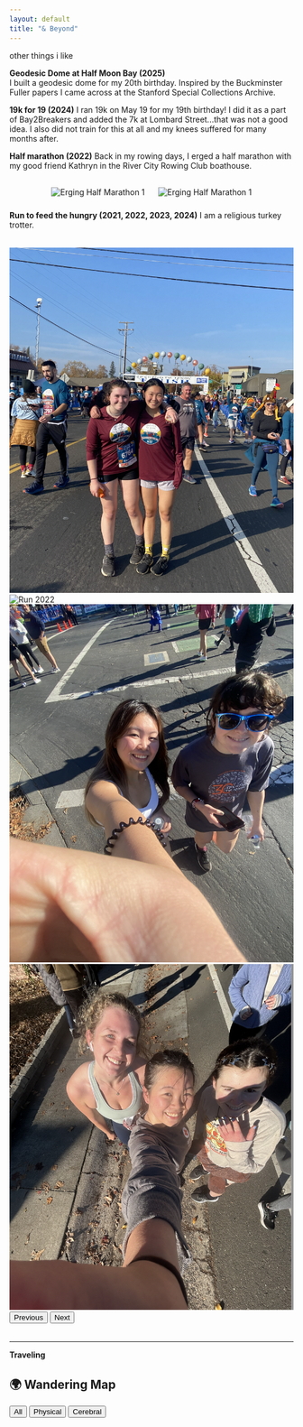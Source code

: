 ```yaml
---
layout: default
title: "& Beyond"
---
```

other things i like

**Geodesic Dome at Half Moon Bay (2025)**  
I built a geodesic dome for my 20th birthday. Inspired by the Buckminster Fuller papers I came across at the Stanford Special Collections Archive.

**19k for 19 (2024)**
I ran 19k on May 19 for my 19th birthday! I did it as a part of Bay2Breakers and added the 7k at Lombard Street...that was not a good idea. I also did not train for this at all and my knees suffered for many months after. 

**Half marathon (2022)**
Back in my rowing days, I erged a half marathon with my good friend Kathryn in the River City Rowing Club boathouse.

<div style="text-align: center; margin-top: 20px;">
<img src="{{ '/assets/erg1.png' | relative_url }}" alt="Erging Half Marathon 1" style="max-width: 300px; margin: 10px;">
<img src="{{ '/assets/erg2.png' | relative_url }}" alt="Erging Half Marathon 1" style="max-width: 300px; margin: 10px;">
</div>

**Run to feed the hungry (2021, 2022, 2023, 2024)**
I am a religious turkey trotter.
<!-- Bootstrap CSS & JS via CDN -->
<link href="https://cdn.jsdelivr.net/npm/bootstrap@5.3.0/dist/css/bootstrap.min.css" rel="stylesheet">
<script src="https://cdn.jsdelivr.net/npm/bootstrap@5.3.0/dist/js/bootstrap.bundle.min.js"></script>

<div id="runCarousel" class="carousel slide mb-5" data-bs-ride="carousel" style="max-width: 700px; margin: 2rem auto;">
  <div class="carousel-inner rounded shadow">
    <div class="carousel-item active">
      <img src="/assets/run2021.png" class="d-block w-100" alt="Run 2021">
    </div>
    <div class="carousel-item">
      <img src="/assets/run2022.png" class="d-block w-100" alt="Run 2022">
    </div>
    <div class="carousel-item">
      <img src="/assets/run2023.png" class="d-block w-100" alt="Run 2023">
    </div>
    <div class="carousel-item">
      <img src="/assets/run2024.png" class="d-block w-100" alt="Run 2024">
    </div>
  </div>

  <!-- Navigation arrows -->
  <button class="carousel-control-prev" type="button" data-bs-target="#runCarousel" data-bs-slide="prev">
    <span class="carousel-control-prev-icon" aria-hidden="true"></span>
    <span class="visually-hidden">Previous</span>
  </button>
  <button class="carousel-control-next" type="button" data-bs-target="#runCarousel" data-bs-slide="next">
    <span class="carousel-control-next-icon" aria-hidden="true"></span>
    <span class="visually-hidden">Next</span>
  </button>
</div>

---
**Traveling**
## 🌍 Wandering Map

<div id="map-toggle">
  <button onclick="filterMap('all')">All</button>
  <button onclick="filterMap('physical')">Physical</button>
  <button onclick="filterMap('cerebral')">Cerebral</button>
</div>

<div id="travel-map" style="height: 400px; margin-top: 1em;"></div>

<script>
  // Load Leaflet
  const leafletCSS = document.createElement('link');
  leafletCSS.rel = 'stylesheet';
  leafletCSS.href = 'https://unpkg.com/leaflet@1.9.4/dist/leaflet.css';
  document.head.appendChild(leafletCSS);

  const leafletJS = document.createElement('script');
  leafletJS.src = 'https://unpkg.com/leaflet@1.9.4/dist/leaflet.js';
  leafletJS.onload = renderMap;
  document.head.appendChild(leafletJS);

  function renderMap() {
    const map = L.map('travel-map').setView([20, 0], 2);

    L.tileLayer('https://{s}.tile.openstreetmap.org/{z}/{x}/{y}.png', {
      attribution: '&copy; OpenStreetMap contributors'
    }).addTo(map);

    const markers = [];

    const entries = [
      {% assign travels = site.travels %}
      {% for travel in travels %}
        {% if travel.coords %}
          {
            title: {{ travel.title | jsonify }},
            type: {{ travel.type | jsonify }},
            coords: {{ travel.coords | jsonify }},
            url: {{ travel.url | relative_url | jsonify }}
          }{% unless forloop.last %},{% endunless %}
        {% endif %}
      {% endfor %}
    ];

    entries.forEach(entry => {
      const marker = L.marker(entry.coords).addTo(map);
      marker.bindPopup(`<strong>${entry.title}</strong><br><a href="${entry.url}">Read more</a>`);
      marker._type = entry.type;
      markers.push(marker);
    });

    window.filterMap = function(type) {
      markers.forEach(m => {
        const show = type === 'all' || m._type === type;
        const elem = m._icon;
        const shadow = m._shadow;
        if (elem) elem.style.display = show ? '' : 'none';
        if (shadow) shadow.style.display = show ? '' : 'none';
      });
    };
  }
</script>
